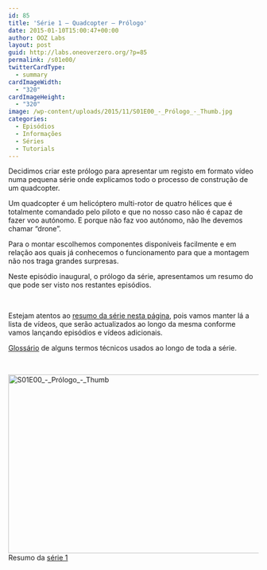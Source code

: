 ```yaml
---
id: 85
title: 'Série 1 — Quadcopter — Prólogo'
date: 2015-01-10T15:00:47+00:00
author: OOZ Labs
layout: post
guid: http://labs.oneoverzero.org/?p=85
permalink: /s01e00/
twitterCardType:
  - summary
cardImageWidth:
  - "320"
cardImageHeight:
  - "320"
image: /wp-content/uploads/2015/11/S01E00_-_Prólogo_-_Thumb.jpg
categories:
  - Episódios
  - Informações
  - Séries
  - Tutorials
---
```

Decidimos criar este prólogo para apresentar um registo em formato vídeo numa pequena série onde explicamos todo o processo de construção de um quadcopter.

<p style="text-align: center;">
</p>

Um quadcopter é um helicóptero multi-rotor de quatro hélices que é totalmente comandado pelo piloto e que no nosso caso não é capaz de fazer voo autónomo. E porque não faz voo autónomo, não lhe devemos chamar &#8220;drone&#8221;.

Para o montar escolhemos componentes disponíveis facilmente e em relação aos quais já conhecemos o funcionamento para que a montagem não nos traga grandes surpresas.

Neste episódio inaugural, o prólogo da série, apresentamos um resumo do que pode ser visto nos restantes episódios.

&nbsp;

Estejam atentos ao [resumo da série nesta página](http://labs.oneoverzero.org/serie-1/ "Série 1"), pois vamos manter lá a lista de vídeos, que serão actualizados ao longo da mesma conforme vamos lançando episódios e vídeos adicionais.

[Glossário](http://labs.oneoverzero.org/s01-glossary/ "Glossário") de alguns termos técnicos usados ao longo de toda a série.

&nbsp;

[<img class="aligncenter size-large wp-image-242" src="http://labs.oneoverzero.org/wp-content/uploads/2015/11/S01E00_-_Prólogo_-_Thumb-1024x576.jpg" alt="S01E00_-_Prólogo_-_Thumb" width="640" height="360" srcset="http://labs.oneoverzero.org/wp-content/uploads/2015/11/S01E00_-_Prólogo_-_Thumb-1024x576.jpg 1024w, http://labs.oneoverzero.org/wp-content/uploads/2015/11/S01E00_-_Prólogo_-_Thumb-300x169.jpg 300w, http://labs.oneoverzero.org/wp-content/uploads/2015/11/S01E00_-_Prólogo_-_Thumb-267x150.jpg 267w, http://labs.oneoverzero.org/wp-content/uploads/2015/11/S01E00_-_Prólogo_-_Thumb.jpg 1280w" sizes="(max-width: 640px) 100vw, 640px" />](http://labs.oneoverzero.org/wp-content/uploads/2015/11/S01E00_-_Prólogo_-_Thumb.jpg)Resumo da [série 1](http://labs.oneoverzero.org/series/serie-1/ "Resumo da série 1")